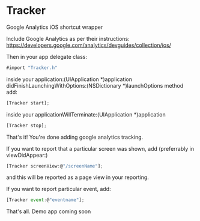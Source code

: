 Tracker
=======

Google Analytics iOS shortcut wrapper

Include Google Analytics as per their instructions:
https://developers.google.com/analytics/devguides/collection/ios/

Then in your app delegate class:
```javascript
#import "Tracker.h"
```

inside your application:(UIApplication *)application didFinishLaunchingWithOptions:(NSDictionary *)launchOptions method add:

```javascript
[Tracker start];
```

inside your applicationWillTerminate:(UIApplication *)application

```javascript
[Tracker stop];
```

That's it! You're done adding google analytics tracking.

If you want to report that a particular screen was shown, add (preferrably in viewDidAppear:)
```javascript
[Tracker screenView:@"/screenName"];
```
and this will be reported as a page view in your reporting.

If you want to report particular event, add:
```javascript
[Tracker event:@"eventname"];
```
That's all. Demo app coming soon